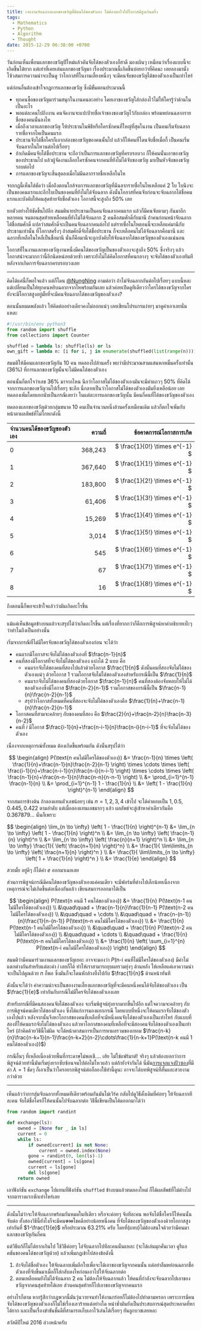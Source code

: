 ```yaml
---
title: เจองานจับฉลากแลกของขวัญที่มีคนได้ของตัวเอง ไม่ต้องตกใจไปโอกาสมีสูงเกินครึ่ง
tags:
  - Mathematics
  - Python
  - Algorithm
  - Thought
date: 2015-12-29 06:38:00 +0700
---
```


วันก่อนเห็นเพื่อนแลกของขวัญปีใหม่แล้วดันจับได้ของตัวเองก็ฮาดี มองเผินๆ เหมือนว่าเรื่องแบบนี้จะเกิดขึ้นได้ยาก แต่เท่าที่เคยเล่นแลกของขวัญมา เรื่องประมาณนี้เกิดขึ้นบ่อยกว่าที่คิดนะ เลยลองมานั่งโซ้วสมการความน่าจะเป็นดู ว่าโอกาสที่ในงานเลี้ยงหนึ่งๆ จะมีคนจับของขวัญได้ของตัวเองเป็นเท่าไหร่

แต่ก่อนอื่นต้องเข้าใจกฎการแลกของขวัญ ซึ่งมีขั้นตอนประมาณนี้

- ทุกคนซื้อของขวัญมาร่วมสนุกในงานคนละอย่าง โดยเอาของขวัญใส่กล่องไว้ไม่ให้ใครรู้ว่าด้านในเป็นอะไร
- พอแต่ละคนไปถึงงาน คนจัดงานจะแปะป้ายชื่อเจ้าของของขวัญไว้กับกล่อง พร้อมหย่อนฉลากรายชื่อของคนนั้นลงไห
- เมื่อถึงเวลาแลกของขวัญ ให้ประธานในพิธีหรือใครซักคนที่ใหญ่ที่สุดในงาน เป็นคนเริ่มจับฉลากรายชื่อจากไหเป็นคนแรก
- ประธานจับได้ชื่อใครก็เอากล่องของขวัญของคนนั้นไป แล้วก็ให้คนที่โดนจับชื่อเมื่อกี้ เป็นคนเริ่มจับฉลากในไหวนต่อไปเรื่อยๆ
- ถ้าเกิดมีคนจับได้ชื่อประธาน จะถือว่าเป็นการแลกของขวัญที่ครบรอบวง ก็ให้คนนั้นเอาของขวัญของประธานไป แล้วผู้จัดงานเลือกใครซักคนจากคนที่ยังไม่ได้จับของขวัญ มาเป็นหัวจับของขวัญรอบต่อไป
- การแลกของขวัญจะสิ้นสุดลงเมื่อไม่มีฉลากรายชื่อเหลือในไห

จากกฎนี้เห็นได้ชัดว่า เมื่อถึงตอนใกล้จบการแลกของขวัญที่มีฉลากรายชื่อในไหเหลือแค่ 2 ใบ ใบนึงจะเป็นของคนแรกและอีกใบเป็นของคนที่ยังไม่ได้จับฉลาก ดังนั้นโอกาสที่คนจับก่อนจะจับฉลากได้ชื่อคนแรกและบังคับให้คนสุดท้ายจับชื่อตัวเอง โอกาสนี้จะสูงถึง 50% เลย

ยกตัวอย่างให้ชัดขึ้นไปอีก สมมตินายประธานเป็นคนจับฉลากคนแรก แล้วก็มีคนจับตามๆ กันมาอีกหลายคน จนตอนสุดท้ายเหลือคนที่ยังไม่ได้จับฉลาก 2 คนคือสมศักดิ์กับมานี ถ้าคนก่อนหน้าจับฉลากได้ชื่อสมศักดิ์ แปลว่าสมศักดิ์จะเป็นคนจับฉลากคนต่อไป แต่รายชื่อในไหตอนนี้จะเหลือแค่มานีกับประธานเท่านั้น ที่โอกาสครึ่งๆ ถ้าสมศักดิ์จับได้ชื่อประธาน ก็จะเหลือคนไม่ได้จับฉลากคือมานี และฉลากที่เหลือในไหก็เป็นชื่อมานี นั่นก็คือมานีจะถูกบังคับให้จับฉลากได้ของขวัญของตัวเองแน่นอน

โอกาสที่ในงานแลกของขวัญงานหนึ่งมีคนได้ของขวัญเป็นของตัวเองจะสูงถึง 50% ซึ่งจริงๆ แล้วโอกาสน่าจะมากกว่านี้อีกนิดหน่อยด้วยซ้ำ เพราะยังไม่ได้คิดโอกาสที่คนกลางๆ จะจับได้ของตัวเองทันทีหลังจากเกิดการจับฉลากครบรอบวงเลย

---

คิดได้แค่นี้ก็พอใจแล้ว แต่ก็โดน [@NungNing][] ถามต่อว่า ถ้าไม่จับฉลากกันต่อไปเรื่อยๆ แบบนี้หละ แต่เปลี่ยนเป็นให้ทุกคนหยิบฉลากจากไหพร้อมกันเลย แล้วค่อยเปิดดูทีเดียวว่าใครได้ของขวัญจากใคร ยังจะมีโอกาสสูงอยู่มั้ยที่จะมีคนจับฉลากได้ของขวัญของตัวเอง?

ตอนนั้นหมดพลังแล้ว ให้คิดต่ออย่างเดียวคงไม่ออกแน่ๆ เลยเขียนโปรแกรมง่ายๆ มาดูค่าเอาเลยนั่นแหละ

``` python
#!/usr/bin/env python3
from random import shuffle
from collections import Counter

shuffled = lambda ls: shuffle(ls) or ls
own_gift = lambda n: [i for i, j in enumerate(shuffled(list(range(n)))) if i == j]
```

สมมติให้มีคนแลกของขวัญกัน 10 คน ทดลองไปล้านครั้ง พบว่ามีประมาณสามแสนหกหมื่นครั้งเท่านั้น (36%) ที่การแลกของขวัญนั้นจะไม่มีคนได้ของตัวเอง

ตอนนั้นก็ตกใจว่าเลข 36% มาจากไหน นึกว่าโอกาสไม่ได้ของตัวเองมันจะมีค่าแถวๆ 50% ที่คิดได้จากการแลกของขวัญวนไปเรื่อยๆ ซะอีก นี่กลายเป็นว่าโอกาสไม่ได้ของตัวเองมันยิ่งเหลือน้อย เลยทดลองเพิ่มโดยแยกนับเป็นกรณีเลยว่า ในแต่ละการแลกของขวัญนั้น มีคนกี่คนที่ได้ของขวัญของตัวเอง

ทดลองแลกของขวัญด้วยกลุ่มขนาด 10 คนเป็นจำนวนหนึ่งล้านครั้งเหมือนเดิม แล้วก็ตกใจเพิ่มกับหน้าตาผลลัพธ์ที่ไม่โกหกดังนี้

| จำนวนคนได้ของขวัญของตัวเอง |   ความถี่  |      ข้อคาดการณ์โอกาสการเกิด      |
|:----------------------- | --------:| ------------------------------:|
| 0                       |  368,243 | $ \frac{1}{0!} \times e^{-1} $ |
| 1                       |  367,640 | $ \frac{1}{1!} \times e^{-1} $ |
| 2                       |  183,800 | $ \frac{1}{2!} \times e^{-1} $ |
| 3                       |   61,406 | $ \frac{1}{3!} \times e^{-1} $ |
| 4                       |   15,269 | $ \frac{1}{4!} \times e^{-1} $ |
| 5                       |    3,014 | $ \frac{1}{5!} \times e^{-1} $ |
| 6                       |      545 | $ \frac{1}{6!} \times e^{-1} $ |
| 7                       |       67 | $ \frac{1}{7!} \times e^{-1} $ |
| 8                       |       16 | $ \frac{1}{8!} \times e^{-1} $ |

ถึงตอนนี้ก็พอจะเข้าใจแล้วว่ามันเกิดอะไรขึ้น

---

แม้แค่เห็นข้อมูลข้างบนแล้วจะสรุปได้ว่าเกิดอะไรขึ้น แต่เรื่องที่ยากกว่าก็คือการพิสูจน์หาคำอธิบายเป๊ะๆ ว่าทำไมถึงเป็นอย่างนั้น

เริ่มจากกรณีที่ไม่มีใครจับของขวัญได้ของตัวเองก่อน จะได้ว่า

- คนแรกมีโอกาสจะจับไม่ได้ของตัวเองที่ $\frac{n-1}{n}$
- คนที่สองมีโอกาสที่จะจับไม่ได้ของตัวเอง แบ่งได้ 2 แบบ คือ
  - คนแรกจับได้ของคนที่สองไปแล้วด้วยโอกาส $\frac{1}{n}$ ดังนั้นคนที่สองจับไม่ได้ของตัวเองแน่ๆ ด้วยโอกาส $1$ รวมโอกาสจับไม่ได้ของตัวเองสำหรับกรณีนี้เป็น $\frac{1}{n}$
  - คนแรกจับไม่ได้ของคนที่สองด้วยโอกาส $\frac{n-1}{n}$ คนที่สองต้องจับหลบให้ไม่ได้ของตัวเองซึ่งมีโอกาส $\frac{n-2}{n-1}$ รวมโอกาสของกรณีนี้เป็น $\frac{n-1}{n}\frac{n-2}{n-1}$
  - สรุปว่าโอกาสทั้งหมดที่คนที่สองจะจับไม่ได้ของตัวเองคือ $\frac{1}{n}+\frac{n-1}{n}\frac{n-2}{n-1}$
- โอกาสคนที่สามจะคล้ายๆ กับของคนที่สอง คือ $\frac{2}{n}+\frac{n-2}{n}\frac{n-3}{n-2}$
- คนที่ $i$ มีโอกาส $\frac{i-1}{n}+\frac{n-i-1}{n}\frac{n-i}{n-i-1}$ ที่จะจับไม่ได้ของตัวเอง

เนื่องจากเหตุการณ์ทั้งหมด ต้องเกิดขึ้นพร้อมกัน ดังนั้นสรุปได้ว่า

$$ \begin{align}
    P(\text{n คนไม่มีใครได้ของตัวเอง})
        &= \frac{n-1}{n} \times
           \left( \frac{1}{n}+\frac{n-1}{n}\frac{n-2}{n-1} \right) \times
           \cdots \times
           \left( \frac{i-1}{n}+\frac{n-i-1}{n}\frac{n-i}{n-i-1} \right) \times
           \cdots \times
           \left( \frac{n-1}{n}+\frac{n-n-1}{n}\frac{n-n}{n-n-1} \right) \\
         &= \prod_{i=1}^{n-1} \frac{n-1}{n} \\
         &= \prod_{i=1}^{n-1} 1 - \frac{1}{n} \\
         &= \left( 1 - \frac{1}{n} \right)^{n-1}
\end{align} $$

จากสมการข้างต้น ถ้าลองแทนตัวเลขน้อยๆ เช่น $n=1,2,3,4$ เข้าไป จะได้คำตอบเป็น $1, 0.5, 0.445, 0.422$ ตามลำดับ แต่เมื่อลองแทนเลขมากๆ แล้ว ผลลัพธ์จะลู่เข้าหาค่าเดียวกันคือ $0.367879...$ นั่นก็เพราะ

$$ \begin{align}
    \lim_{n \to \infty} \left( 1 - \frac{1}{n} \right)^{n-1}
        &= \lim_{n \to \infty} \left( 1 - \frac{1}{n} \right)^n \\
        &= \lim_{n \to \infty} \left( \frac{n-1}{n} \right)^n \\
        &= \lim_{n \to \infty} \left( \frac{n}{n+1} \right)^n \\
        &= \lim_{n \to \infty} \frac{1}{ \left( \frac{n+1}{n} \right)^n} \\
        &= \frac{1}{ \lim\limits_{n \to \infty} \left( \frac{n+1}{n} \right)^n } \\
        &= \frac{1}{ \lim\limits_{n \to \infty} \left( 1 + \frac{1}{n} \right)^n } \\
        &= \frac{1}{e}
\end{align} $$

สวยมั้ย อยู่ดีๆ ก็ได้ค่า $e$ ออกมาเฉยเลย

ส่วนการพิสูจน์กรณีมีคนได้ของขวัญของตัวเองแค่คนเดียว จะมีฟอร์มที่ต่างไปเล็กน้อยเนื่องจากเหตุการณ์จะไม่เกิดขึ้นต่อเนื่องกันแล้ว เขียนสมการออกมาได้เป็น

$$ \begin{align}
    P(\text{n คนมี 1 คนได้ของตัวเอง}) &= \frac{1}{n} P(\text{n-1 คนไม่มีใครได้ของตัวเอง}) \\
            &\quad\quad + \frac{n-1}{n}\frac{1}{n-1} P(\text{n-2 คนไม่มีใครได้ของตัวเอง}) \\
            &\quad\quad + \cdots \\
            &\quad\quad + \frac{n-(n-1)}{n}\frac{1}{n-(n-1)} P(\text{n-n คนไม่มีใครได้ของตัวเอง}) \\
        &= \frac{1}{n} P(\text{n-1 คนไม่มีใครได้ของตัวเอง}) \\
            &\quad\quad + \frac{1}{n} P(\text{n-2 คนไม่มีใครได้ของตัวเอง}) \\
            &\quad\quad + \cdots \\
            &\quad\quad + \frac{1}{n} P(\text{n-n คนไม่มีใครได้ของตัวเอง}) \\
        &= \frac{1}{n} \left( \sum_{i=1}^{n}  P(\text{n-i คนไม่มีใครได้ของตัวเอง}) \right)
\end{align} $$

สมมติว่ามีคนมาร่วมงานแลกของขวัญเยอะ อาจจะมองว่า $P(\text{n-i คนที่ไม่มีใครได้ของตัวเอง})$ มีค่าไม่แตกต่างกันสำหรับแต่ละค่า $i$ เลยก็ได้ ทำให้เราสามารถยุบผลรวมยุ่งๆ ด้านหลัง ให้เหลือแค่เอาความน่าจะเป็นไปคูณด้วย $n$ ก็พอ ซึ่งมันก็จะโดนหักล้างทิ้งไปกับ $\frac{1}{n}$ ด้านหน้าทันที

ดังนั้นจะได้ว่า ค่าความน่าจะเป็นของงานเลี้ยงแลกของขวัญที่จะมีคนหนึ่งคนได้จับได้ของตัวเอง เป็น $\frac{1}{e}$ เท่ากันกับกรณีไม่มีใครจับได้ของตัวเองเลย

สำหรับกรณีที่มีคนสองคนจับได้ของตัวเอง จะเริ่มพิสูจน์ยุ่งยากมากขึ้นไปอีก แต่ใจความจะคล้ายๆ กับการพิสูจน์คนเดียวได้ของตัวเอง ซึ่งได้แก่การมองแยกกรณี โดยแบบที่หนึ่งจะให้คนแรกจับได้ของตัวเองไปแล้ว หลังจากนั้นจึงหาโอกาสของคนที่เหลือที่จะมีหนึ่งคนจับได้ของตัวเองเป็นเท่าไหร่ กับแบบที่สองที่ให้คนแรกจับไม่ได้ของตัวเอง แล้วหาโอกาสของคนที่เหลือที่จะมีสองคนจับได้ของตัวเองเป็นเท่าไหร่ (ถ้าคิดด้วยวิธีนี้ไม่ผิด จะได้หน้าตาสมการเป็นการหาผลรวมของเทอม $\frac{n-k}{n}\frac{n-k+1}{n-1}\frac{n-k+2}{n-2}\cdots\frac{1}{n-k+1}P(\text{n-k คนมี 1 คนได้ของตัวเอง})$)

กรณีอื่นๆ ที่เหลือเนื่องด้วยพื้นที่กระดาษไม่พอเขี.... เฮ้ย ไม่ใช่แฟร์มาต์! จริงๆ แล้วต้องบอกว่าการพิสูจน์ด้วยท่านี้มันเริ่มยุ่งยากซับซ้อนจนไปต่อไม่ไหวแล้ว แต่ถ้ายังจำกันได้ นี่มัน[การแจกแจงปัวซอง][poisson distribution]ที่มีค่า $\lambda=1$ ชัดๆ ก็เอาเป็นว่าใครอยากพิสูจน์ต่อก็ลองใช้ท่านี้ดูนะ อาจจะได้บทพิสูจน์ที่สั้นและสวยงามกว่าด้วย

---

เห็นแล้วว่าการสุ่มจับฉลากทั้งหมดทีเดียวพร้อมกันมันไม่เวิร์ค กลับไปดูวิธีดั้งเดิมที่ค่อยๆ ให้จับฉลากทีละคน จับได้ชื่อใครก็ให้คนนั้นไปจับฉลากต่อ วิธีนี้เขียนเป็นโค้ดออกมาได้ว่า

``` python
from random import randint

def exchange(ls):
    owned = [None for _ in ls]
    current = 0
    while ls:
        if owned[current] is not None:
            current = owned.index(None)
        gone = randint(0, len(ls)-1)
        owned[current] = ls[gone]
        current = ls[gone]
        del ls[gone]
    return owned
```

เอาฟังก์ชัน `exchange` ไปแทนที่ฟังก์ชัน `shuffled` ข้างบนแล้วทดลองใหม่ ก็ได้ผลลัพธ์ที่ไม่ต่างไปจากตารางแรกซักเท่าไหร่เลย

---

ดังนั้นไม่ว่าจะให้จับฉลากพร้อมกันหมดในทีเดียว หรือจะค่อยๆ จับทีละคน พอจับได้ชื่อใครก็ให้คนนั้นจับต่อ ทั้งสองวิธีนี้ยังไงก็จะมีคน~~ซวย~~โชคดีอย่างน้อยหนึ่งคน ที่จับได้ของขวัญของตัวเองด้วยโอกาสสูงเท่ากันที่ $1-\frac{1}{e}$ หรือประมาณ 63.21% ครับ โดยที่(แทบ)ไม่ต้องสนใจด้วยว่ามีคนมาแลกของขวัญกันกี่คน

แต่วิธีแก้ก็ไม่ได้ยากเกินไป ใช้วิธีค่อยๆ ไล่จับฉลากไปทีละคนนั่นแหละ (จะได้เล่นมุกคั่นเวลา ดูรีแอคชันของคนได้ของขวัญด้วย) แล้วเพิ่มกฎเข้าไปสองข้อดังนี้

1. ถ้าจับได้ชื่อตัวเอง ให้จับฉลากเพิ่มอีกใบเพื่อจะได้เอาของขวัญจากคนนั้น แต่อย่าลืมหย่อนฉลากชื่อตัวเองที่จับขึ้นมาเมื่อกี้ใส่กลับลงไหก่อนเอาไปให้จับฉลากต่อ
2. ตอนเหลือคนยังไม่ได้จับฉลาก 2 คน ไม่ต้องให้จับฉลากแล้ว ให้คนที่กำลังจะจับฉลากไปเอาของขวัญจากคนสุดท้ายได้เลย ส่วนคนสุดท้ายก็ไปเอาของขวัญจากคนแรก

อย่างไรก็ตาม หากรู้สึกว่ากฎพวกนี้มันวุ่นวายจนทำให้งานกร่อยก็ไม่ต้องไปทำตามหรอก เพราะการมีคนจับได้ของขวัญของตัวเองก็ไม่ใช่เรื่องเลวร้ายแต่อย่างใด หนำซ้ำมันยังเป็นประสบการณ์สุดประหลาดที่หาได้ยาก และเป็นเรื่องขำขันชั้นดีที่สามารถเก็บเอาไว้เล่นได้เรื่อยๆ ยันลูกบวชเลยหละ

สวัสดีปีใหม่ 2016 ล่วงหน้าครับ


[@NungNing]: //twitter.com/NungNing

[poisson distribution]: //en.wikipedia.org/wiki/Poisson_distribution
